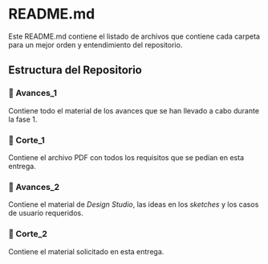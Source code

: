 # README.md

Este README.md contiene el listado de archivos que contiene cada carpeta para un mejor orden y entendimiento del repositorio.

## Estructura del Repositorio

### 📂 Avances_1  
Contiene todo el material de los avances que se han llevado a cabo durante la fase 1.  

### 📂 Corte_1  
Contiene el archivo PDF con todos los requisitos que se pedían en esta entrega.  

### 📂 Avances_2  
Contiene el material de *Design Studio*, las ideas en los *sketches* y los casos de usuario requeridos.  

### 📂 Corte_2  
Contiene el material solicitado en esta entrega.  

